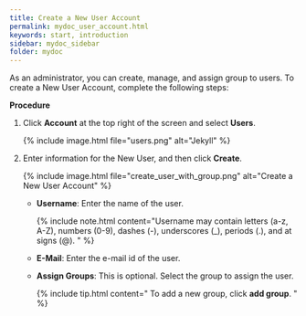 ```yaml
---
title: Create a New User Account
permalink: mydoc_user_account.html
keywords: start, introduction
sidebar: mydoc_sidebar
folder: mydoc
---
```


As an administrator, you can create, manage, and assign group to users. To create a New User Account, complete the following steps:

**Procedure**


1. Click **Account** at the top right of the screen and select **Users**.
    
    {% include image.html file="users.png" alt="Jekyll"  %}
2. Enter information for the New User, and then click **Create**.

    {% include image.html file="create_user_with_group.png" alt="Create a New User Account" %}
    * **Username**: Enter the name of the user.

        {% include note.html content="Username may contain letters (a-z, A-Z), numbers (0-9), dashes (-), underscores (_), periods (.), and at signs (@).  " %}
    * **E-Mail**: Enter the e-mail id of the user.
    * **Assign Groups**: This is optional. Select the group to assign the user.

        {% include tip.html content=" To add a new group, click **add group**.  " %}
























